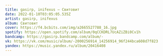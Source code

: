 ```yaml
---
title: gasirp, inifexus — Свитовит
date: 2022-01-10T03:05:05.535Z
artist: gasirp, inifexus
album: Свитовит
cover: https://f4.bcbits.com/img/a2665527788_16.jpg
spotify: https://open.spotify.com/album/0qCCKDRL7UcAZiZBi0Cv1h
bandcamp: https://gasirp.bandcamp.com/album/-
vk: https://vk.com/music/album/-2000256914_14256914_96f244bca608d7f823
yandex: https://music.yandex.ru/album/20416408
---
```

